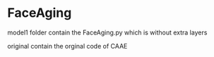 # FaceAging

model1 folder contain the FaceAging.py which is without extra layers

original contain the orginal code of CAAE
